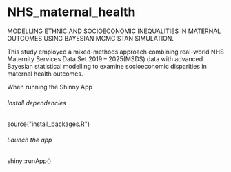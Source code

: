 # NHS_maternal_health

MODELLING ETHNIC AND SOCIOECONOMIC INEQUALITIES IN MATERNAL OUTCOMES USING BAYESIAN MCMC STAN SIMULATION.

This study employed a mixed-methods approach combining real-world NHS Maternity Services Data Set 2019 – 2025(MSDS) data  with advanced Bayesian statistical modelling to examine socioeconomic disparities in maternal health outcomes. 


When running the Shinny App

###### Install dependencies
source("install_packages.R")

###### Launch the app
shiny::runApp()
